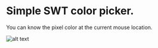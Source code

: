 # Simple SWT color picker.

You can know the pixel color at the current mouse location.

![alt text](http://dl.dropbox.com/u/1072779/images/swt-color-picker.png "Windows 7")
